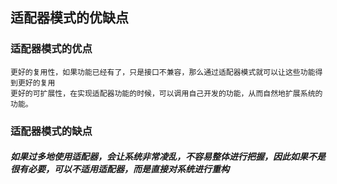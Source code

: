 ## 适配器模式的优缺点  
### 适配器模式的优点  
    更好的复用性，如果功能已经有了，只是接口不兼容，那么通过适配器模式就可以让这些功能得到更好的复用
    更好的可扩展性，在实现适配器功能的时候，可以调用自己开发的功能，从而自然地扩展系统的功能。
### 适配器模式的缺点    
##### 如果过多地使用适配器，会让系统非常凌乱，不容易整体进行把握，因此如果不是很有必要，可以不适用适配器，而是直接对系统进行重构  